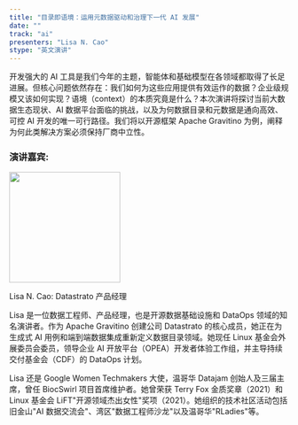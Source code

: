 ```yaml
---
title: "目录即语境：运用元数据驱动和治理下一代 AI 发展" 
date: ""
track: "ai"
presenters: "Lisa N. Cao"
stype: "英文演讲"
---
```


开发强大的 AI 工具是我们今年的主题，智能体和基础模型在各领域都取得了长足进展。但核心问题依然存在：我们如何为这些应用提供有效运作的数据？企业级规模又该如何实现？语境（context）的本质究竟是什么？本次演讲将探讨当前大数据生态现状、AI 数据平台面临的挑战，以及为何数据目录和元数据是通向高效、可控 AI 开发的唯一可行路径。我们将以开源框架 Apache Gravitino 为例，阐释为何此类解决方案必须保持厂商中立性。

### 演讲嘉宾:

<img src="https://sessionize.com/image/7eeb-400o400o1-RShqmBToNG5djtoLjtkmqW.jpg" width="200" /><br/>

Lisa N.  Cao: Datastrato 产品经理

Lisa 是一位数据工程师、产品经理，也是开源数据基础设施和 DataOps 领域的知名演讲者。作为 Apache Gravitino 创建公司 Datastrato 的核心成员，她正在为生成式 AI 用例和端到端数据集成重新定义数据目录领域。她现任 Linux 基金会外展委员会委员，领导企业 AI 开放平台（OPEA）开发者体验工作组，并主导持续交付基金会（CDF）的 DataOps 计划。

Lisa 还是 Google Women Techmakers 大使，温哥华 Datajam 创始人及三届主席，曾任 BiocSwirl 项目首席维护者。她曾荣获 Terry Fox 金质奖章（2021）和 Linux 基金会 LiFT"开源领域杰出女性"奖项（2021）。她组织的技术社区活动包括旧金山"AI 数据交流会"、湾区"数据工程师沙龙"以及温哥华"RLadies"等。
